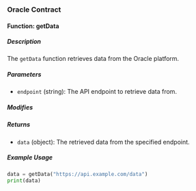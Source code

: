 <!-- Docs example -->

### Oracle Contract

#### Function: getData

##### Description

The `getData` function retrieves data from the Oracle platform.

##### Parameters

-   `endpoint` (string): The API endpoint to retrieve data from.

##### Modifies

##### Returns

-   `data` (object): The retrieved data from the specified endpoint.

##### Example Usage

```python
data = getData("https://api.example.com/data")
print(data)
```
